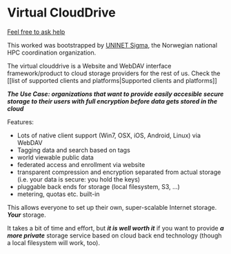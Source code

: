 Virtual CloudDrive
==========

[Feel free to ask help](https://groups.google.com/forum/#!forum/cloudbackedstorage)

This worked was bootstrapped by [UNINET Sigma](https://www.uninett.no/sigma), the Norwegian national HPC coordination organization.

The virtual clouddrive is a Website and WebDAV interface framework/product to cloud storage providers for the rest of us. Check the [[list of supported clients and platforms|Supported clients and platforms]]

_**The Use Case: organizations that want to provide easily accesible secure storage to their users with full encryption before data gets stored in the cloud**_

Features:
* Lots of native client support (Win7, OSX, iOS, Android, Linux) via WebDAV
* Tagging data and search based on tags
* world viewable public data
* federated access and enrollment via website
* transparent compression and encryption separated from actual storage (i.e. your data is secure: you hold the keys)
* pluggable back ends for storage (local filesystem, S3, ...)
* metering, quotas etc. built-in


This allows everyone to set up their own, super-scalable Internet storage. _**Your**_ storage.

It takes a bit of time and effort, but _**it is well worth it**_ if you want to provide _**a more private**_ storage service based on cloud back end technology (though a local filesystem will work, too).